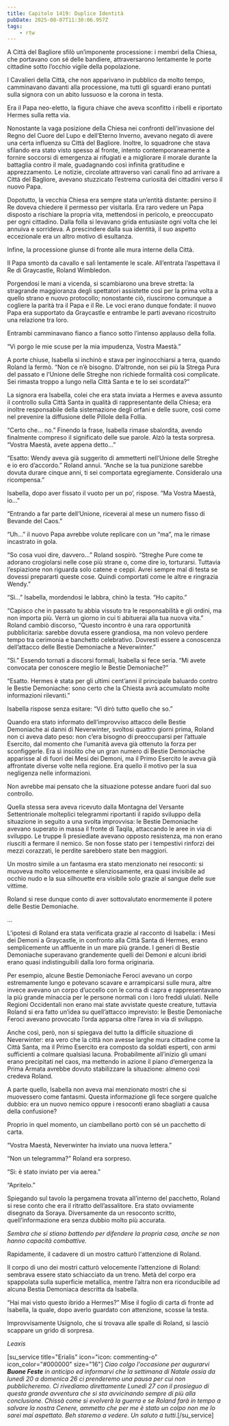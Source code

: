 ```yaml
---
title: Capitolo 1419: Duplice Identità
pubDate: 2025-08-07T11:30:06.957Z
tags:
    - rtw
---
```



A Città del Bagliore sfilò un’imponente processione: i membri della Chiesa, che portavano con sé delle bandiere, attraversarono lentamente le porte cittadine sotto l’occhio vigile della popolazione.


I Cavalieri della Città, che non apparivano in pubblico da molto tempo, camminavano davanti alla processione, ma tutti gli sguardi erano puntati sulla signora con un abito lussuoso e la corona in testa.


Era il Papa neo-eletto, la figura chiave che aveva sconfitto i ribelli e riportato Hermes sulla retta via.


Nonostante la vaga posizione della Chiesa nei confronti dell’invasione del Regno del Cuore del Lupo e dell’Eterno Inverno, avevano negato di avere una certa influenza su Città del Bagliore. Inoltre, lo squadrone che stava sfilando era stato visto spesso al fronte, intento contemporaneamente a fornire soccorsi di emergenza ai rifugiati e a migliorare il morale durante la battaglia contro il male, guadagnando così infinita gratitudine e apprezzamento. Le notizie, circolate attraverso vari canali fino ad arrivare a Città del Bagliore, avevano stuzzicato l’estrema curiosità dei cittadini verso il nuovo Papa.


Dopotutto, la vecchia Chiesa era sempre stata un’entità distante: persino il Re doveva chiedere il permesso per visitarla. Era raro vedere un Papa disposto a rischiare la propria vita, mettendosi in pericolo, e preoccupato per ogni cittadino. Dalla folla si levavano grida entusiaste ogni volta che lei annuiva e sorrideva. A prescindere dalla sua identità, il suo aspetto eccezionale era un altro motivo di esultanza.


Infine, la processione giunse di fronte alle mura interne della Città.


Il Papa smontò da cavallo e salì lentamente le scale. All’entrata l’aspettava il Re di Graycastle, Roland Wimbledon.


Porgendosi le mani a vicenda, si scambiarono una breve stretta: la stragrande maggioranza degli spettatori assistette così per la prima volta a quello strano e nuovo protocollo; nonostante ciò, riuscirono comunque a cogliere la parità tra il Papa e il Re. Le voci erano dunque fondate: il nuovo Papa era supportato da Graycastle e entrambe le parti avevano ricostruito una relazione tra loro.


Entrambi camminavano fianco a fianco sotto l’intenso applauso della folla.


“Vi porgo le mie scuse per la mia impudenza, Vostra Maestà.”


A porte chiuse, Isabella si inchinò e stava per inginocchiarsi a terra, quando Roland la fermò. “Non ce n’è bisogno. D’altronde, non sei più la Strega Pura del passato e l’Unione delle Streghe non richiede formalità così complicate. Sei rimasta troppo a lungo nella Città Santa e te lo sei scordata?”


La signora era Isabella, colei che era stata inviata a Hermes e aveva assunto il controllo sulla Città Santa in qualità di rappresentante della Chiesa; era inoltre responsabile della sistemazione degli orfani e delle suore, così come nel prevenire la diffusione delle Pillole della Follia.


“Certo che… no.” Finendo la frase, Isabella rimase sbalordita, avendo finalmente compreso il significato delle sue parole. Alzò la testa sorpresa. “Vostra Maestà, avete appena detto…”


“Esatto: Wendy aveva già suggerito di ammetterti nell’Unione delle Streghe e io ero d’accordo.” Roland annuì. “Anche se la tua punizione sarebbe dovuta durare cinque anni, ti sei comportata egregiamente. Consideralo una ricompensa.”


Isabella, dopo aver fissato il vuoto per un po’, rispose. “Ma Vostra Maestà, io…”


“Entrando a far parte dell’Unione, riceverai al mese un numero fisso di Bevande del Caos.”


“Uh…” il nuovo Papa avrebbe volute replicare con un “ma”, ma le rimase incastrato in gola.


“So cosa vuoi dire, davvero…” Roland sospirò. “Streghe Pure come te adorano crogiolarsi nelle cose più strane o, come dire io, torturarsi. Tuttavia l’espiazione non riguarda solo catene e ceppi. Avrei sempre mal di testa se dovessi prepararti queste cose. Quindi comportati come le altre e ringrazia Wendy.”


“Sì…” Isabella, mordendosi le labbra, chinò la testa. “Ho capito.”


“Capisco che in passato tu abbia vissuto tra le responsabilità e gli ordini, ma non importa più. Verrà un giorno in cui ti abituerai alla tua nuova vita.” Roland cambiò discorso, “Questo incontro è una rara opportunità pubblicitaria: sarebbe dovuta essere grandiosa, ma non volevo perdere tempo tra cerimonia e banchetto celebrativo. Dovresti essere a conoscenza dell’attacco delle Bestie Demoniache a Neverwinter.”


“Sì.” Essendo tornati a discorsi formali, Isabella si fece seria. “Mi avete convocata per conoscere meglio le Bestie Demoniache?”


“Esatto. Hermes è stata per gli ultimi cent’anni il principale baluardo contro le Bestie Demoniache: sono certo che la Chiesta avrà accumulato molte informazioni rilevanti.”


Isabella rispose senza esitare: “Vi dirò tutto quello che so.”


Quando era stato informato dell’improvviso attacco delle Bestie Demoniache ai danni di Neverwinter, svoltosi quattro giorni prima, Roland non ci aveva dato peso: non c’era bisogno di preoccuparsi per l’attuale Esercito, dal momento che l’umanità aveva già ottenuto la forza per sconfiggerle. Era sì insolito che un gran numero di Bestie Demoniache apparisse al di fuori dei Mesi dei Demoni, ma il Primo Esercito le aveva già affrontate diverse volte nella regione. Era quello il motivo per la sua negligenza nelle informazioni.


Non avrebbe mai pensato che la situazione potesse andare fuori dal suo controllo.


Quella stessa sera aveva ricevuto dalla Montagna del Versante Settentrionale molteplici telegrammi riportanti il rapido sviluppo della situazione in seguito a una svolta improvvisa: le Bestie Demoniache avevano superato in massa il fronte di Taqila, attaccando le aree in via di sviluppo. Le truppe lì presiediate avevano opposto resistenza, ma non erano riusciti a fermare il nemico. Se non fosse stato per i tempestivi rinforzi dei mezzi corazzati, le perdite sarebbero state ben maggiori.


Un mostro simile a un fantasma era stato menzionato nei resoconti: si muoveva molto velocemente e silenziosamente, era quasi invisibile ad occhio nudo e la sua silhouette era visibile solo grazie al sangue delle sue vittime.


Roland si rese dunque conto di aver sottovalutato enormemente il potere delle Bestie Demoniache.






…






L’ipotesi di Roland era stata verificata grazie al racconto di Isabella: i Mesi dei Demoni a Graycastle, in confronto alla Città Santa di Hermes, erano semplicemente un affluente in un mare più grande. I generi di Bestie Demoniache superavano grandemente quelli dei Demoni e alcuni ibridi erano quasi indistinguibili dalla loro forma originaria.


Per esempio, alcune Bestie Demoniache Feroci avevano un corpo estremamente lungo e potevano scavare e arrampicarsi sulle mura, altre invece avevano un corpo d’uccello con le corna di capra e rappresentavano la più grande minaccia per le persone normali con i loro freddi ululati. Nelle Regioni Occidentali non erano mai state avvistate queste creature, tuttavia Roland si era fatto un’idea su quell’attacco imprevisto: le Bestie Demoniache Feroci avevano provocato l’orda apparsa oltre l’area in via di sviluppo.


Anche così, però, non si spiegava del tutto la difficile situazione di Neverwinter: era vero che la città non avesse larghe mura cittadine come la Città Santa, ma il Primo Esercito era composto da soldati esperti, con armi sufficienti a colmare qualsiasi lacuna. Probabilmente all’inizio gli umani erano precipitati nel caos, ma mettendo in azione il piano d’emergenza la Prima Armata avrebbe dovuto stabilizzare la situazione: almeno così credeva Roland.


A parte quello, Isabella non aveva mai menzionato mostri che si muovessero come fantasmi. Questa informazione gli fece sorgere qualche dubbio: era un nuovo nemico oppure i resoconti erano sbagliati a causa della confusione?


Proprio in quel momento, un ciambellano portò con sé un pacchetto di carta.


“Vostra Maestà, Neverwinter ha inviato una nuova lettera.”


“Non un telegramma?” Roland era sorpreso.


“Sì: è stato inviato per via aerea.”


“Apritelo.”


Spiegando sul tavolo la pergamena trovata all’interno del pacchetto, Roland si rese conto che era il ritratto dell’assalitore. Era stato ovviamente disegnato da Soraya. Diversamente da un resoconto scritto, quell’informazione era senza dubbio molto più accurata.


<em>Sembra che si stiano battendo per difendere la propria casa, anche se non hanno capacità combattive.</em>


Rapidamente, il cadavere di un mostro catturò l'attenzione di Roland.


Il corpo di uno dei mostri catturò velocemente l’attenzione di Roland: sembrava essere stato schiacciato da un treno. Metà del corpo era spappolata sulla superficie metallica, mentre l’altra non era riconducibile ad alcuna Bestia Demoniaca descritta da Isabella.


“Hai mai visto questo ibrido a Hermes?” Mise il foglio di carta di fronte ad Isabella, la quale, dopo averlo guardato con attenzione, scosse la testa.


Improvvisamente Usignolo, che si trovava alle spalle di Roland, si lasciò scappare un grido di sorpresa.






<em>Leaxis</em>






[su_service title="Erialis" icon="icon: commenting-o" icon_color="#000000" size="16"] <em> Ciao colgo l'occasione per augurarvi <strong>Buone Feste</strong> in anticipo ed informarvi che la settimana di Natale ossia da lunedì 20 a domenica 26 ci prenderemo una pausa per cui non pubblicheremo. Ci rivediamo direttamente Lunedì 27 con il prosieguo di questa grande avventura che si sta avvicinando sempre di più alla conclusione. Chissà come si evolverà la guerra e se Roland farà in tempo a salvare la nostra Cenere, ammetto che per me è stato un colpo non me lo sarei mai aspettato. Beh staremo a vedere. Un saluto a tutti.</em>[/su_service]
                                


                                




